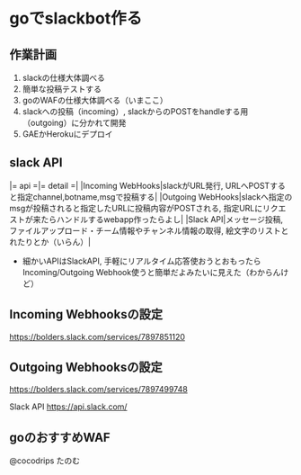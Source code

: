 # goでslackbot作る

## 作業計画

1. slackの仕様大体調べる
1. 簡単な投稿テストする
1. goのWAFの仕様大体調べる（いまここ）
1. slackへの投稿（incoming）, slackからのPOSTをhandleする用（outgoing）に分かれて開発
1. GAEかHerokuにデプロイ

## slack API

|= api =|= detail =|
|Incoming WebHooks|slackがURL発行, URLへPOSTすると指定channel,botname,msgで投稿する|
|Outgoing WebHooks|slackへ指定のmsgが投稿されると指定したURLに投稿内容がPOSTされる, 指定URLにリクエストが来たらハンドルするwebapp作ったらよし|
|Slack API|メッセージ投稿, ファイルアップロード・チーム情報やチャンネル情報の取得, 絵文字のリストとれたりとか（いらん）|

- 細かいAPIはSlackAPI, 手軽にリアルタイム応答使おうとおもったら Incoming/Outgoing Webhook使うと簡単だよみたいに見えた（わからんけど）

## Incoming Webhooksの設定
https://bolders.slack.com/services/7897851120

## Outgoing Webhooksの設定
https://bolders.slack.com/services/7897499748

Slack API
https://api.slack.com/

## goのおすすめWAF

@cocodrips たのむ



